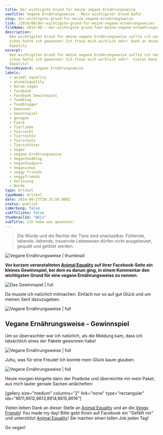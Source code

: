 ```yaml
---
title: Der wichtigste Grund für meine vegane Ernährungsweise
seoTitle: Vegane Ernährungsweise - Mein wichtigster Grund dafür
slug: der-wichtigste-grund-fur-meine-vegane-ernahrungsweise
link: /2014/08/der-wichtigste-grund-fur-meine-vegane-ernahrungsweise/
fileName: 2014-08---der-wichtigste-grund-fuer-meine-vegane-ernaehrungsweise.md
description:
  Den wichtigsten Grund für meine vegane Ernährungsweise sollte ich nennen und
  schon hatte ich gewonnen! Ich freue mich wirklich sehr! Dank an Animal
  Equality
excerpt:
  Den wichtigsten Grund für meine vegane Ernährungsweise sollte ich nennen und
  schon hatte ich gewonnen! Ich freue mich wirklich sehr!  Vielen Dank an Animal
  Equality!
focusKeyword: vegane Ernährungsweise
labels:
  - animal equality
  - animalequality
  - Darum vegan
  - facebook
  - Facebook Gewinnspiel
  - foodblog
  - foodblogger
  - Gewinner
  - Gewinnspiel
  - govegan
  - Tiere
  - Tierliebe
  - Tierrecht
  - Tierrechte
  - Tierschutz
  - Tierschützer
  - vegan
  - vegane Ernährungsweise
  - Veganfoodblog
  - Veganfoodporn
  - Veganismus
  - veggy friends
  - veggyfriends
  - Verlosung
  - Würde
type: Artikel
typeName: Artikel
date: 2014-08-27T10:31:50.000Z
status: publish
isWerbung: false
isAffiliate: false
thumbnailId: "8611"
subTitle: Ich habe was gewonnen!
---
```


<blockquote>Die Würde und die Rechte der Tiere sind unantastbar. Fühlende, lebende, liebende, trauernde Lebewesen dürfen nicht ausgebeutet, gequält und getötet werden.</blockquote>

![Vegane Ernährungsweise | thumbnail](http://cardamonchai.com/wp-content/uploads/2014/08/397483_566813963392434_746328727_n-150x150.jpg '<a href="https://www.facebook.com/AnimalEqualityGermany?fref=ts"> </a> Animal Equality')

<strong>Vor kurzem veranstalteten
<a title="Animal Equality Germany Facebook" href="https://www.facebook.com/AnimalEqualityGermany?fref=ts" target="_blank" rel="noopener">Animal
Equality</a> auf ihrer Facebook-Seite ein kleines Gewinnspiel, bei dem es darum
ging, in einem Kommentar den wichtigsten Grund für eine vegane Ernährungsweise
zu nennen.</strong>

![Das Gewinnspiel | full](http://cardamonchai.files.wordpress.com/2014/08/bildschirmfoto-2014-08-21-um-11-05-26.png '<a href="https://www.flickr.com/photos/99929697@N07/"> </a> Das Gewinnspiel')

Da musste ich natürlich mitmachen. Einfach nur so auf gut Glück und um meinen
Senf dazuzugeben.

![Vegane Ernährungsweise | full](http://cardamonchai.com/wp-content/uploads/2014/08/bildschirmfoto-2014-08-27-um-12-10-15.png '<a href="https://www.flickr.com/photos/99929697@N07/"> </a> Der wichtigste Grund für meine vegane Ernährungsweise')

## Vegane Ernährungsweise - Gewinnspiel

Um so überraschter war ich natürlich, als die Meldung kam, dass ich tatsächlich
eines der Pakete gewonnen habe!

![Vegane Ernährungsweise | full](http://cardamonchai.com/wp-content/uploads/2014/08/bildschirmfoto-2014-08-27-um-11-57-44.png '<a href="https://www.flickr.com/photos/99929697@N07/"> </a> Die Gewinner stehen fest!')

Juhu, was für eine Freude! Ich konnte mein Glück kaum glauben.

![Vegane Ernährungsweise | full](http://cardamonchai.com/wp-content/uploads/2014/08/bildschirmfoto-2014-08-21-um-11-02-46.png '<a href="https://www.flickr.com/photos/99929697@N07/"> </a> Hoffentlich der Beginn einer Glückssträhne')

Heute morgen klingelte dann der Postbote und überreichte mir mein Paket, aus
mich lauter geniale Sachen anlächelten:

[gallery size="medium" columns="2" link="none" type="rectangular"
ids="8611,8612,8613,8614,8615,8616"]

Vielen lieben Dank an dieser Stelle an
<a title="Animal Equality Facebook" href="https://www.facebook.com/AnimalEqualityGermany?fref=ts" target="_blank" rel="noopener">Animal
Equality</a> und an die
<a title="Veggie Friends Facebook" href="https://www.facebook.com/veggyfriends?fref=ts" target="_blank" rel="noopener">Veggy
Friends</a>! You made my day! Bitte gebt Ihnen auf Facebook ein "Gefällt mir"
und unterstützt
<a title="Animal Equality" href="http://www.animalequality.de" target="_blank" rel="noopener">Animal
Equality</a>! Sie machen einen tollen Job jeden Tag!

Go vegan!
